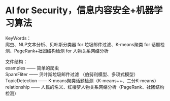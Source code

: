 # AI for Security，信息内容安全+机器学习算法

KeyWords：   
爬虫、NLP文本分析、贝叶斯分类器 for 垃圾邮件过滤、K-means聚类 for 话题检测、PageRank+社团结构检测 for 人物关系网络分析

文件结构：   
examples —— 简单的爬虫         
SpamFliter —— 贝叶斯垃圾邮件过滤 （伯努利模型、多项式模型）           
TopicDetection —— K-means聚类话题检测（K-means++、二分K-means）            
relationship —— 人民的名义、红楼梦人物关系网络分析（PageRank、社团结构检测）                
